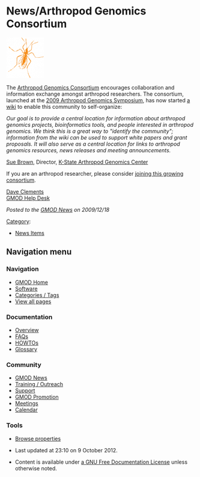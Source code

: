 



<span id="top"></span>




# <span dir="auto">News/Arthropod Genomics Consortium</span>











<a href="http://arthropodgenomes.org" rel="nofollow"
title="Arthropod Genomics Consortium"><img
src="https://raw.githubusercontent.com/GMOD/gmod.github.io/main/mediawiki/images/thumb/c/c1/AGSBug170.png/100px-AGSBug170.png"
srcset="https://raw.githubusercontent.com/GMOD/gmod.github.io/main/mediawiki/images/thumb/c/c1/AGSBug170.png/150px-AGSBug170.png 1.5x, https://raw.githubusercontent.com/GMOD/gmod.github.io/main/mediawiki/images/c/c1/AGSBug170.png 2x"
width="100" height="108" alt="Arthropod Genomics Consortium" /></a>



The <a href="http://arthropodgenomes.org" class="external text"
rel="nofollow">Arthropod Genomics Consortium</a> encourages
collaboration and information exchange amongst arthropod researchers.
The consortium, launched at the
<a href="http://www.k-state.edu/agc/symp2009/" class="external text"
rel="nofollow">2009 Arthropod Genomics Symposium</a>, has now started
<a href="http://arthropodgenomes.org" class="external text"
rel="nofollow">a wiki</a> to enable this community to self-organize:

*Our goal is to provide a central location for information about
arthropod genomics projects, bioinformatics tools, and people interested
in arthropod genomics. We think this is a great way to "identify the
community"; information from the wiki can be used to support white
papers and grant proposals. It will also serve as a central location for
links to arthropod genomics resources, news releases and meeting
announcements.*

<a href="http://www.ksu.edu/biology/faculty_pages/brown.html"
class="external text" rel="nofollow">Sue Brown</a>, Director,
<a href="http://www.k-state.edu/agc/" class="external text"
rel="nofollow">K-State Arthropod Genomics Center</a>

If you are an arthropod researcher, please consider <a
href="http://arthropodgenomes.org/wiki/Main_Page#tab=Adding_data_to_this_wiki#tab=Adding_data_to_this_wiki"
class="external text" rel="nofollow">joining this growing consortium</a>.

[Dave Clements](../User%3AClements "User%3AClements")  
[GMOD Help Desk](../GMOD_Help_Desk "GMOD Help Desk")

  



*Posted to the [GMOD News](../GMOD_News "GMOD News") on 2009/12/18*






[Category](../Special%3ACategories "Special%3ACategories"):

- [News Items](../Category%3ANews_Items "Category%3ANews Items")






## Navigation menu







<a href="../Main_Page"
style="background-image: url(../../images/GMOD-cogs.png);"
title="Visit the main page"></a>


### Navigation



- <span id="n-GMOD-Home">[GMOD Home](../Main_Page)</span>
- <span id="n-Software">[Software](../GMOD_Components)</span>
- <span id="n-Categories-.2F-Tags">[Categories /
  Tags](../Categories)</span>
- <span id="n-View-all-pages">[View all
  pages](../Special:AllPages)</span>




### Documentation



- <span id="n-Overview">[Overview](../Overview)</span>
- <span id="n-FAQs">[FAQs](../Category%3AFAQ)</span>
- <span id="n-HOWTOs">[HOWTOs](../Category%3AHOWTO)</span>
- <span id="n-Glossary">[Glossary](../Glossary)</span>




### Community



- <span id="n-GMOD-News">[GMOD News](../GMOD_News)</span>
- <span id="n-Training-.2F-Outreach">[Training /
  Outreach](../Training_and_Outreach)</span>
- <span id="n-Support">[Support](../Support)</span>
- <span id="n-GMOD-Promotion">[GMOD Promotion](../GMOD_Promotion)</span>
- <span id="n-Meetings">[Meetings](../Meetings)</span>
- <span id="n-Calendar">[Calendar](../Calendar)</span>




### Tools

- <span id="t-smwbrowselink"><a href="../Special%253ABrowse/News-2FArthropod_Genomics_Consortium"
  rel="smw-browse">Browse properties</a></span>



- <span id="footer-info-lastmod">Last updated at 23:10 on 9 October
  2012.</span>
<!-- - <span id="footer-info-viewcount">7,627 page views.</span> -->
- <span id="footer-info-copyright">Content is available under
  <a href="http://www.gnu.org/licenses/fdl-1.3.html" class="external"
  rel="nofollow">a GNU Free Documentation License</a> unless otherwise
  noted.</span>

<!-- -->



<!-- -->




